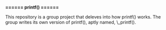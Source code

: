 <h><strong>====== printf() ======</strong></h>
<p>This repository is a group project that deleves into how printf() works. The group writes its own version of printf(), aptly named, \_printf().</p>
